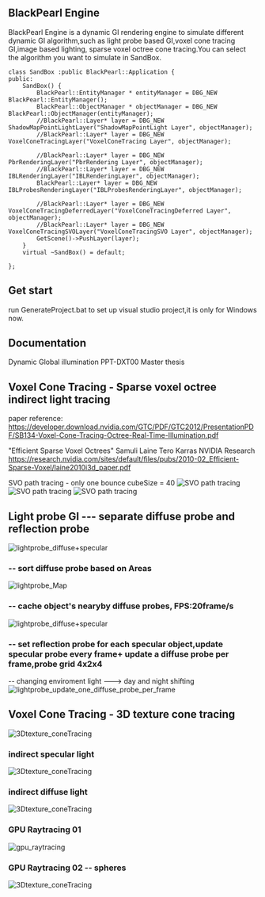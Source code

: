 ## BlackPearl  Engine
BlackPearl  Engine is a dynamic GI rendering engine to simulate different dynamic GI algorithm,such as light probe based GI,voxel cone tracing GI,image based lighting, sparse voxel octree cone tracing.You can select the algorithm you want to simulate in SandBox.

```
class SandBox :public BlackPearl::Application {
public:
	SandBox() {
		BlackPearl::EntityManager * entityManager = DBG_NEW BlackPearl::EntityManager();
		BlackPearl::ObjectManager * objectManager = DBG_NEW BlackPearl::ObjectManager(entityManager);
		//BlackPearl::Layer* layer = DBG_NEW ShadowMapPointLightLayer("ShadowMapPointLight Layer", objectManager);
		//BlackPearl::Layer* layer = DBG_NEW VoxelConeTracingLayer("VoxelConeTracing Layer", objectManager);

		//BlackPearl::Layer* layer = DBG_NEW PbrRenderingLayer("PbrRendering Layer", objectManager);
		//BlackPearl::Layer* layer = DBG_NEW IBLRenderingLayer("IBLRenderingLayer", objectManager);
		BlackPearl::Layer* layer = DBG_NEW IBLProbesRenderingLayer("IBLProbesRenderingLayer", objectManager);
		
		//BlackPearl::Layer* layer = DBG_NEW VoxelConeTracingDeferredLayer("VoxelConeTracingDeferred Layer", objectManager);
		//BlackPearl::Layer* layer = DBG_NEW VoxelConeTracingSVOLayer("VoxelConeTracingSVO Layer", objectManager);
		GetScene()->PushLayer(layer);
	}
	virtual ~SandBox() = default;

};

```
## Get start

run GenerateProject.bat to set up visual studio project,it is only for Windows now.

## Documentation
Dynamic Global illumination PPT-DXT00 Master thesis


## Voxel Cone Tracing - Sparse voxel octree indirect light tracing

paper reference:
https://developer.download.nvidia.com/GTC/PDF/GTC2012/PresentationPDF/SB134-Voxel-Cone-Tracing-Octree-Real-Time-Illumination.pdf

"Efficient Sparse Voxel Octrees"
Samuli Laine Tero Karras
NVIDIA Research
https://research.nvidia.com/sites/default/files/pubs/2010-02_Efficient-Sparse-Voxel/laine2010i3d_paper.pdf


SVO path tracing - only one bounce cubeSize = 40
![SVO path tracing](/results/svo_pathTracing2.png)
![SVO path tracing](/results/svo_pathTracing3.png)
![SVO path tracing](/results/svo_pathTracing4.png)

## Light probe GI --- separate diffuse probe and reflection probe
![lightprobe_diffuse+specular](/results/lightprobe_diffuse+specular.png)

### -- sort diffuse probe based on Areas
![lightprobe_Map](/results/lightprobe_Map.png)

### -- cache object's nearyby diffuse probes, FPS:20frame/s
![lightprobe_diffuse+specular](/results/lightprobe_diffuse+specular.png)


### -- set reflection probe for each specular object,update specular probe every frame+ update a diffuse probe per frame,probe grid 4x2x4 
-- changing enviroment light ---> day and night shifting
![lightprobe_update_one_diffuse_probe_per_frame](/results/lightprobe_update_one_diffuse_probe_per_frame.png)

##  Voxel Cone Tracing - 3D texture cone tracing
![3Dtexture_coneTracing](/results/3Dtexture_coneTracing1.png)

### indirect specular light
![3Dtexture_coneTracing](/results/3Dtexture_coneTracing2.png)

### indirect diffuse light
![3Dtexture_coneTracing](/results/3Dtexture_coneTracing3.png)

### GPU Raytracing 01
![gpu_raytracing](/results/gpu_raytracing.png)

### GPU Raytracing 02 -- spheres
![3Dtexture_coneTracing](/results/gpu_raytracing_spheres.png)

